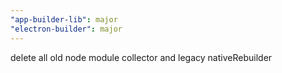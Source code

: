 ```yaml
---
"app-builder-lib": major
"electron-builder": major
---
```


delete all old node module collector and legacy nativeRebuilder
